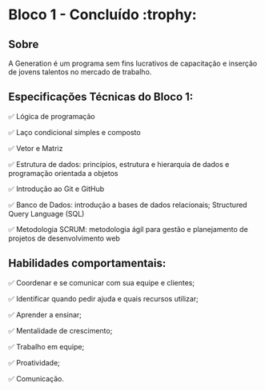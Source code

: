 <h1>Bloco 1 - Concluído :trophy: </h1>

<h2>Sobre </h2>
<p> A Generation é um programa sem fins lucrativos de capacitação e inserção de jovens talentos no mercado de trabalho. <p>


<h2> Especificações Técnicas do Bloco 1: </h2>
<p> ✅ Lógica de programação <p>
<p> ✅ Laço condicional simples e composto<p> 
<p> ✅ Vetor e Matriz <p>
<p> ✅ Estrutura de dados: princípios, estrutura e hierarquia de dados e programação orientada a objetos<p> 
<p> ✅ Introdução ao Git e GitHub<p> 
<p> ✅ Banco de Dados: introdução a bases de dados relacionais; Structured Query Language (SQL)<p> 
<p> ✅ Metodologia SCRUM: metodologia ágil para gestão e planejamento de projetos de desenvolvimento web<p> 

<h2> Habilidades comportamentais: </h2> 
<p> ✅ Coordenar e se comunicar com sua equipe e clientes;<p> 
<p> ✅ Identificar quando pedir ajuda e quais recursos utilizar;<p> 
<p> ✅ Aprender a ensinar;<p> 
<p> ✅ Mentalidade de crescimento;<p> 
<p> ✅ Trabalho em equipe;<p> 
<p> ✅ Proatividade;<p> 
<p> ✅ Comunicação.<p> 
